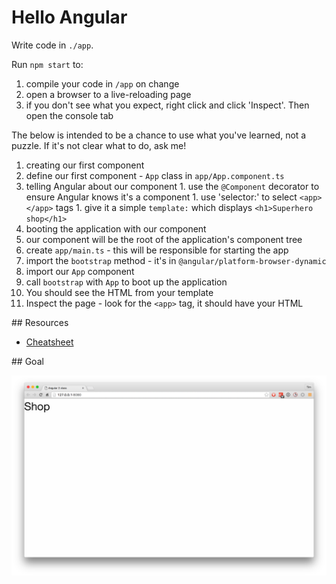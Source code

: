 # Hello Angular

Write code in `./app`.

Run `npm start` to:

1. compile your code in `/app` on change
1. open a browser to a live-reloading page
1. if you don't see what you expect, right click and click 'Inspect'. Then open the console tab

The below is intended to be a chance to use what you've learned, not a puzzle. If it's not clear what to do, ask me!

1. creating our first component
  1. define our first component - `App` class in `app/App.component.ts`
  1. telling Angular about our component
    1. use the `@Component` decorator to ensure Angular knows it's a component
    1. use 'selector:' to select `<app></app>` tags
    1. give it a simple `template:` which displays `<h1>Superhero shop</h1>`
1. booting the application with our component
  1. our component will be the root of the application's component tree
  1. create `app/main.ts` - this will be responsible for starting the app
  1. import the `bootstrap` method - it's in `@angular/platform-browser-dynamic`
  1. import our `App` component
  1. call `bootstrap` with `App` to boot up the application
  1. You should see the HTML from your template
  1. Inspect the page - look for the `<app>` tag, it should have your HTML


## Resources

- [Cheatsheet](https://angular.io/docs/ts/latest/guide/cheatsheet.html)

## Goal

![goal](hello-angular.png)
